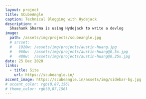 ```yaml
---
layout: project
title: SCubeAngle
caption: Technical Blogging with Hydejack
description: >
  Shashank Sharma is using Hydejack to write a devlog
image: 
  path: /assets/img/projects/scubeangle.jpg
  # srcset:
  #   1920w: /assets/img/projects/austin-huang.jpg
  #   960w:  /assets/img/projects/austin-huang@0,5x.jpg
  #   480w:  /assets/img/projects/austin-huang@0,25x.jpg
date: 25 Dec 2020
links:
  - title: Site
    url: https://scubeangle.in/
accent_image: https://scubeangle.in/assets/img/sidebar-bg.jpg
# accent_color: rgb(0,87,156)
# theme_color: rgb(0,87,156)
---
```



